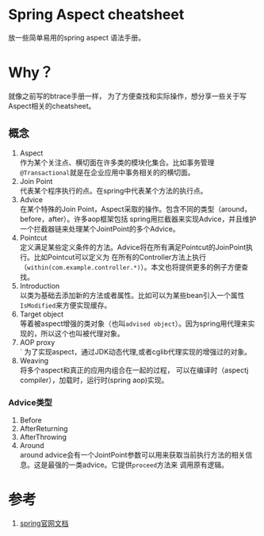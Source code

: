 # Spring Aspect cheatsheet
放一些简单易用的spring aspect 语法手册。


# Why？
就像之前写的btrace手册一样， 为了方便查找和实际操作，想分享一些关于写Aspect相关的cheatsheet。

## 概念
1. Aspect<br>
    作为某个关注点、横切面在许多类的模块化集合。比如事务管理`@Transactional`就是在企业应用中事务相关的的横切面。
2. Join Point <br>
    代表某个程序执行的点。在spring中代表某个方法的执行点。
3. Advice <br>
    在某个特殊的Join Point，Aspect采取的操作。包含不同的类型（around，before，after）。许多aop框架包括
    spring用拦截器来实现Advice，并且维护一个拦截器链来处理某个JointPoint的多个Advice。
4. Pointcut <br>
    定义满足某些定义条件的方法。Advice将在所有满足Pointcut的JoinPoint执行。比如Pointcut可以定义为
    在所有的Controller方法上执行（`within(com.example.controller.*)`）。本文也将提供更多的例子方便查找。
5. Introduction <br>
    以类为基础去添加新的方法或者属性。比如可以为某些bean引入一个属性`IsModified`来方便实现缓存。
6. Target object <br>
    等着被aspect增强的类对象（也叫`advised object`）。因为spring用代理来实现的，所以这个也叫被代理对象。
7. AOP proxy <br>`
    为了实现aspect，通过JDK动态代理,或者cglib代理实现的增强过的对象。
8. Weaving <br>
    将多个aspect和真正的应用内组合在一起的过程， 可以在编译时（aspectj compiler），加载时，运行时(spring aop)实现。

### Advice类型
1. Before <br>
2. AfterReturning <br>
3. AfterThrowing <br>
4. Around <br>
    around advice会有一个JointPoint参数可以用来获取当前执行方法的相关信息。这是最强的一类advice。它提供`proceed`方法来
   调用原有逻辑。
   

# 参考
1. [spring官网文档](https://docs.spring.io/spring-framework/docs/5.3.10/reference/html/core.html#aop)